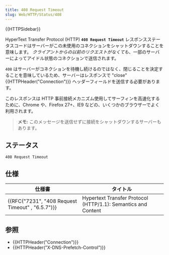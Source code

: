 ```yaml
---
title: 408 Request Timeout
slug: Web/HTTP/Status/408
---
```


{{HTTPSidebar}}

HyperText Transfer Protocol (HTTP) **`408 Request Timeout`** レスポンスステータスコードはサーバーがこの未使用のコネクションをシャットダウンすることを意味します。 _クライアントからの以前のリクエストがなくても_、一部のサーバーによってアイドル状態のコネクションで送信されます。

`408` はサーバーがコネクションを待機し続けるのではなく、閉じることを決定することを意味しているため、サーバーはレスポンスで "close" {{HTTPHeader("Connection")}} ヘッダーフィールドを送信する必要があります。

このレスポンスは HTTP 事前接続メカニズム使用してサーフィンを高速化するために、Chrome や、Firefox 27+、IE9 などの、いくつかのブラウザーでよく利用されます。

> **メモ:** このメッセージを送信せずに接続をシャットダウンするサーバーもあります。

## ステータス

```
408 Request Timeout
```

## 仕様

| 仕様書                                           | タイトル                                                      |
| ------------------------------------------------ | ------------------------------------------------------------- |
| {{RFC("7231", "408 Request Timeout" , "6.5.7")}} | Hypertext Transfer Protocol (HTTP/1.1): Semantics and Content |

## 参照

- {{HTTPHeader("Connection")}}
- {{HTTPHeader("X-DNS-Prefetch-Control")}}
